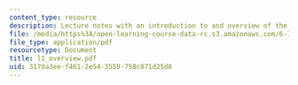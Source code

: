 ```yaml
---
content_type: resource
description: Lecture notes with an introduction to and overview of the course.
file: /media/https%3A/open-learning-course-data-rc.s3.amazonaws.com/6-111-introductory-digital-systems-laboratory-spring-2006/317da3eef4612e543559758c871d25d8_l1_overview.pdf
file_type: application/pdf
resourcetype: Document
title: l1_overview.pdf
uid: 317da3ee-f461-2e54-3559-758c871d25d8
---
```

